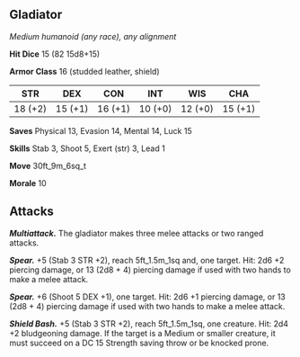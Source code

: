 ## Gladiator

*Medium humanoid (any race), any alignment*

**Hit Dice** 15 (82 15d8+15)

**Armor Class** 16 (studded leather, shield)

| STR     | DEX     | CON     | INT     | WIS     | CHA     |
|---------|---------|---------|---------|---------|---------|
| 18 (+2) | 15 (+1) | 16 (+1) | 10 (+0) | 12 (+0) | 15 (+1) |

**Saves** Physical 13, Evasion 14, Mental 14, Luck 15

**Skills** Stab 3, Shoot 5, Exert (str) 3, Lead 1

**Move** 30ft\_9m\_6sq\_t

**Morale** 10

## Attacks

***Multiattack.*** The gladiator makes three melee attacks or two ranged attacks.

***Spear.*** +5 (Stab 3 STR +2), reach 5ft\_1.5m\_1sq and, one target. Hit: 2d6 +2 piercing damage, or 13 (2d8 + 4) piercing damage if used with two hands to make a melee attack.

***Spear.*** +6 (Shoot 5 DEX +1), one target. Hit: 2d6 +1 piercing damage, or 13 (2d8 + 4) piercing damage if used with two hands to make a melee attack.

***Shield Bash.*** +5 (Stab 3 STR +2), reach 5ft\_1.5m\_1sq, one creature. Hit: 2d4 +2 bludgeoning damage. If the target is a Medium or smaller creature, it must succeed on a DC 15 Strength saving throw or be knocked prone.

